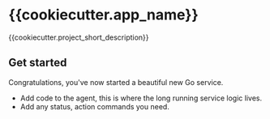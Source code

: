 # {{cookiecutter.app_name}}

{{cookiecutter.project_short_description}}

## Get started

Congratulations, you've now started a beautiful new Go service.

* Add code to the agent, this is where the long running service logic lives.
* Add any status, action commands you need.
